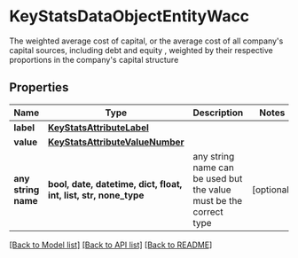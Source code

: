 # KeyStatsDataObjectEntityWacc

The weighted average cost of capital, or the average cost of all company's capital sources, including debt and equity , weighted by their respective proportions in the company's capital structure

## Properties
Name | Type | Description | Notes
------------ | ------------- | ------------- | -------------
**label** | [**KeyStatsAttributeLabel**](KeyStatsAttributeLabel.md) |  | 
**value** | [**KeyStatsAttributeValueNumber**](KeyStatsAttributeValueNumber.md) |  | 
**any string name** | **bool, date, datetime, dict, float, int, list, str, none_type** | any string name can be used but the value must be the correct type | [optional]

[[Back to Model list]](../README.md#documentation-for-models) [[Back to API list]](../README.md#documentation-for-api-endpoints) [[Back to README]](../README.md)


